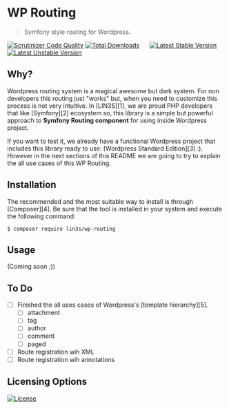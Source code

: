 # WP Routing
> Symfony style routing for Wordpress.

[![Scrutinizer Code Quality](https://scrutinizer-ci.com/g/LIN3S/WPRouting/badges/quality-score.png?b=master)](https://scrutinizer-ci.com/g/LIN3S/WPRouting/?branch=master)
[![Total Downloads](https://poser.pugx.org/lin3s/wp-routing/downloads)](https://packagist.org/packages/lin3s/wp-routing)
&nbsp;&nbsp;&nbsp;&nbsp;
[![Latest Stable Version](https://poser.pugx.org/lin3s/wp-routing/v/stable.svg)](https://packagist.org/packages/lin3s/wp-routing)
[![Latest Unstable Version](https://poser.pugx.org/lin3s/wp-routing/v/unstable.svg)](https://packagist.org/packages/lin3s/wp-routing)

## Why?
Wordpress routing system is a magical awesome but dark system. For non developers this routing just "works" but,
when you need to customize this process is not very intuitive. In [LIN3S][1], we are proud PHP developers that like
[Symfony][2] ecosystem so, this library is a simple but powerful approach to **Symfony Routing component** for using
inside Wordpress project.

If you want to test it, we already have a functional Wordpress project that includes this library ready to use:
[Wordpress Standard Edition][3] :). However in the next sections of this README we are going to try to explain the all
use cases of this WP Routing.

## Installation
The recommended and the most suitable way to install is through [Composer][4]. Be sure that the tool is installed
in your system and execute the following command:
```
$ composer require lin3s/wp-routing
```

## Usage
(Coming soon ;))

## To Do
- [ ] Finished the all uses cases of Wordpress's [template hierarchy][5].
  - [ ] attachment
  - [ ] tag
  - [ ] author
  - [ ] comment
  - [ ] paged
- [ ] Route registration wih XML
- [ ] Route registration wih annotations

## Licensing Options
[![License](https://poser.pugx.org/lin3s/wp-routing/license.svg)](https://github.com/LIN3S/WPRouting/blob/master/LICENSE)
